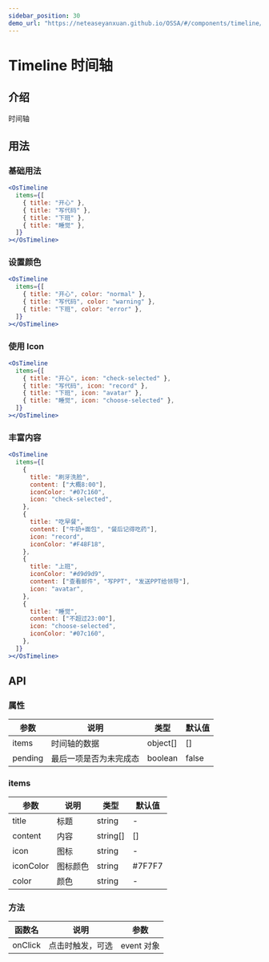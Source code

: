 ```yaml
---
sidebar_position: 30
demo_url: "https://neteaseyanxuan.github.io/OSSA/#/components/timeline/demo/index"
---
```


# Timeline 时间轴

## 介绍

时间轴

## 用法

### 基础用法

```jsx
<OsTimeline
  items={[
    { title: "开心" },
    { title: "写代码" },
    { title: "下班" },
    { title: "睡觉" },
  ]}
></OsTimeline>
```

### 设置颜色

```jsx
<OsTimeline
  items={[
    { title: "开心", color: "normal" },
    { title: "写代码", color: "warning" },
    { title: "下班", color: "error" },
  ]}
></OsTimeline>
```

### 使用 Icon

```jsx
<OsTimeline
  items={[
    { title: "开心", icon: "check-selected" },
    { title: "写代码", icon: "record" },
    { title: "下班", icon: "avatar" },
    { title: "睡觉", icon: "choose-selected" },
  ]}
></OsTimeline>
```

### 丰富内容

```jsx
<OsTimeline
  items={[
    {
      title: "刷牙洗脸",
      content: ["大概8:00"],
      iconColor: "#07c160",
      icon: "check-selected",
    },
    {
      title: "吃早餐",
      content: ["牛奶+面包", "餐后记得吃药"],
      icon: "record",
      iconColor: "#F48F18",
    },
    {
      title: "上班",
      iconColor: "#d9d9d9",
      content: ["查看邮件", "写PPT", "发送PPT给领导"],
      icon: "avatar",
    },
    {
      title: "睡觉",
      content: ["不超过23:00"],
      icon: "choose-selected",
      iconColor: "#07c160",
    },
  ]}
></OsTimeline>
```

## API

### 属性

| 参数         | 说明                                  | 类型    | 默认值                                                  |
| ------------ | ------------------------------------- | ------- | ------------------------------------------------------- |
| items        | 时间轴的数据                            | object[]| []                                                      |
| pending      | 最后一项是否为未完成态                    | boolean | false                                                   |

### items
| 参数         | 说明                                  | 类型    | 默认值                                                  |
| ------------ | ------------------------------------- | ------- | ------------------------------------------------------- |
| title        | 标题                                  | string  | -                                                       |
| content      | 内容                                  | string[]| []                                                      |
| icon         | 图标                                  | string  | -                                                       |
| iconColor    | 图标颜色                               | string  | #7F7F7                                                  |
| color        | 颜色                                  | string  | -                                                       |


### 方法

| 函数名  | 说明             | 参数       |
| ------- | ---------------- | ---------- |
| onClick | 点击时触发，可选 | event 对象 |
